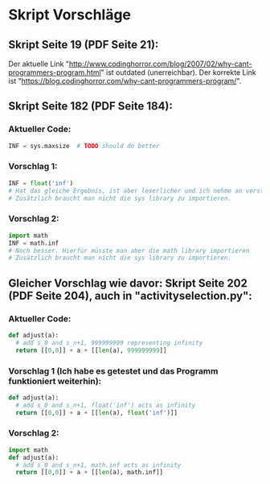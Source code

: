 # Skript Vorschläge

## Skript Seite 19 (PDF Seite 21):
Der aktuelle Link "http://www.codinghorror.com/blog/2007/02/why-cant-programmers-program.html" ist outdated (unerreichbar).
Der korrekte Link ist "https://blog.codinghorror.com/why-cant-programmers-program/".


## Skript Seite 182 (PDF Seite 184):
###	Aktueller Code:
```Python
INF = sys.maxsize  # TODO should do better
```
###	Vorschlag 1:
```Python
INF = float('inf')  
# Hat das gleiche Ergebnis, ist aber leserlicher und ich nehme an verständlicher.
# Zusätzlich braucht man nicht die sys library zu importieren.
```

###	Vorschlag 2:
```Python
import math
INF = math.inf  
# Noch besser. Hierfür müsste man aber die math library importieren
# Zusätzlich braucht man nicht die sys library zu importieren.
```

## Gleicher Vorschlag wie davor: Skript Seite 202 (PDF Seite 204), auch in "activityselection.py":

###	Aktueller Code:
```Python
def adjust(a):
  # add s_0 and s_n+1, 999999999 representing infinity
  return [[0,0]] + a + [[len(a), 999999999]]
```
###	Vorschlag 1 (Ich habe es getestet und das Programm funktioniert weiterhin):
```Python
def adjust(a):
  # add s_0 and s_n+1, float('inf') acts as infinity
  return [[0,0]] + a + [[len(a), float('inf')]]
```

###	Vorschlag 2:
```Python
import math
def adjust(a):
  # add s_0 and s_n+1, math.inf acts as infinity
  return [[0,0]] + a + [[len(a), math.inf]]
```
